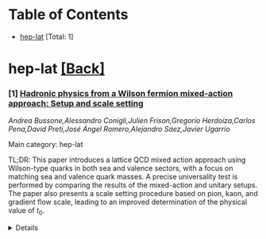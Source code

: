 <div id=toc></div>

# Table of Contents

- [hep-lat](#hep-lat) [Total: 1]


<div id='hep-lat'></div>

# hep-lat [[Back]](#toc)

### [1] [Hadronic physics from a Wilson fermion mixed-action approach: Setup and scale setting](https://arxiv.org/abs/2510.20450)
*Andrea Bussone,Alessandro Conigli,Julien Frison,Gregorio Herdoíza,Carlos Pena,David Preti,José Ángel Romero,Alejandro Sáez,Javier Ugarrio*

Main category: hep-lat

TL;DR: This paper introduces a lattice QCD mixed action approach using Wilson-type quarks in both sea and valence sectors, with a focus on matching sea and valence quark masses. A precise universality test is performed by comparing the results of the mixed-action and unitary setups. The paper also presents a scale setting procedure based on pion, kaon, and gradient flow scale, leading to an improved determination of the physical value of $t_0$.


<details>
  <summary>Details</summary>
Motivation: The motivation of this paper is to develop and validate a mixed action lattice QCD approach that can be used for more accurate calculations in particle physics, particularly in improving the control over systematic uncertainties in the determination of physical quantities such as the gradient flow scale $t_0$.

Method: The method involves the use of gauge ensembles with 2+1 flavors of O($a$)-improved Wilson fermions in the sea sector, and Wilson twisted-mass fermions at maximal twist in the valence sector. The authors match the sea and valence quark masses along the renormalized chiral trajectory, and perform a universality test by comparing the continuum limit results from the mixed-action and unitary approaches. Additionally, they apply a scale setting procedure using pion and kaon masses and decay constants, and the gradient flow scale $t_0$.

Result: The result of this work is the successful application of the mixed-action approach, which shows consistency with the unitary setup. The combination of both methods leads to a more precise determination of the physical value of the gradient flow scale $t_0$, with better control over systematic uncertainties.

Conclusion: The conclusion drawn from the research is that the mixed-action approach is a valid and effective method for lattice QCD simulations, providing a means to improve the accuracy of physical quantity determinations, such as the gradient flow scale, through the reduction of systematic uncertainties.

Abstract: We introduce a lattice QCD mixed action approach that employs Wilson-type
quarks in the sea and valence sectors. The sea sector is based on gauge
ensembles with $N_{\rm f}=2+1$ flavours of non-perturbatively O($a$)-improved
Wilson fermions generated by the Coordinated Lattice Simulations (CLS)
initiative. The parameter space of the considered ensembles encompasses five
values of the lattice spacing, a range of pion masses extending down to the
physical point, and large physical volumes. In the valence sector, we employ
Wilson twisted-mass fermions at maximal twist, using the same massless
Wilson-Dirac operator in both the sea and valence sectors. We describe the
strategy applied for the required matching of the sea and valence quark masses
along the target renormalised chiral trajectory. A precise universality test is
then conducted by comparing the continuum-limit results of the mixed-action
approach and of the unitary setup, in which the same Wilson fermion
regularisation is employed in the sea and in the valence. As a key application,
we conduct a scale setting procedure based on lattice determinations of the
masses and decay constants of the pion and kaon, as well as the gradient flow
scale $t_0$. The scale setting can consequently be performed in three distinct
ways, utilising the unitary setup, the mixed action approach, and their
combination. We observe that the latter combination results in enhanced control
of the systematic uncertainties, thereby yielding a precise determination of
the physical value of $t_0$.

</details>
